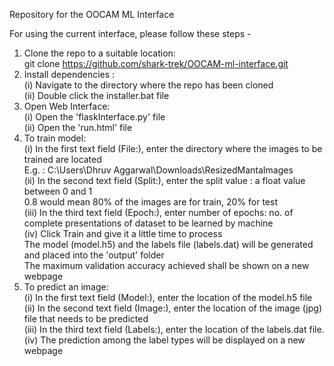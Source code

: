 Repository for the OOCAM ML Interface

For using the current interface, please follow these steps -  
1. Clone the repo to a suitable location:  
    git clone https://github.com/shark-trek/OOCAM-ml-interface.git  
2. Install dependencies :  
    (i) Navigate to the directory where the repo has been cloned  
    (ii) Double click the installer.bat file  
3. Open Web Interface:  
    (i) Open the 'flaskInterface.py' file  
    (ii) Open the 'run.html' file    
4. To train model:  
    (i) In the first text field (File:), enter the directory where the images to be trained are located  
        E.g. : C:\\Users\\Dhruv Aggarwal\\Downloads\\ResizedMantaImages  
    (ii) In the second text field (Split:), enter the split value : a float value between 0 and 1  
         0.8 would mean 80% of the images are for train, 20% for test  
    (iii) In the third text field (Epoch:), enter number of epochs: no. of complete presentations of dataset to be learned by machine  
    (iv) Click Train and give it a little time to process  
         The model (model.h5) and the labels file (labels.dat) will be generated and placed into the 'output' folder    
         The maximum validation accuracy achieved shall be shown on a new webpage  
5. To predict an image:  
      (i) In the first text field (Model:), enter the location of the model.h5 file  
      (ii) In the second text field (Image:), enter the location of the image (jpg) file that needs to be predicted  
      (iii) In the third text field (Labels:), enter the location of the labels.dat file.   
      (iv) The prediction among the label types will be displayed on a new webpage    
